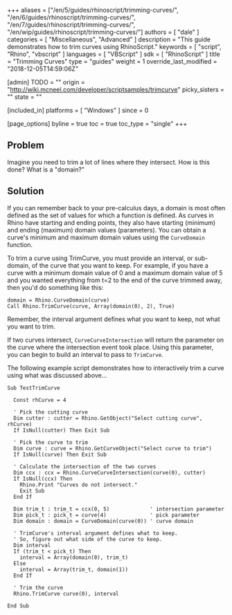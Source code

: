 +++
aliases = ["/en/5/guides/rhinoscript/trimming-curves/", "/en/6/guides/rhinoscript/trimming-curves/", "/en/7/guides/rhinoscript/trimming-curves/", "/en/wip/guides/rhinoscript/trimming-curves/"]
authors = [ "dale" ]
categories = [ "Miscellaneous", "Advanced" ]
description = "This guide demonstrates how to trim curves using RhinoScript."
keywords = [ "script", "Rhino", "vbscript" ]
languages = [ "VBScript" ]
sdk = [ "RhinoScript" ]
title = "Trimming Curves"
type = "guides"
weight = 1
override_last_modified = "2018-12-05T14:59:06Z"

[admin]
TODO = ""
origin = "http://wiki.mcneel.com/developer/scriptsamples/trimcurve"
picky_sisters = ""
state = ""

[included_in]
platforms = [ "Windows" ]
since = 0

[page_options]
byline = true
toc = true
toc_type = "single"
+++

 
## Problem

Imagine you need to trim a lot of lines where they intersect.  How is this done?  What is a "domain?"

## Solution

If you can remember back to your pre-calculus days, a domain is most often defined as the set of values for which a function is defined.  As curves in Rhino have starting and ending points, they also have starting (minimum) and ending (maximum) domain values (parameters).  You can obtain a curve's minimum and maximum domain values using the `CurveDomain` function.

To trim a curve using TrimCurve, you must provide an interval, or sub-domain, of the curve that you want to keep.  For example, if you have a curve with a minimum domain value of 0 and a maximum domain value of 5 and you wanted everything from t=2 to the end of the curve trimmed away, then you'd do something like this:

```vbnet
domain = Rhino.CurveDomain(curve)
Call Rhino.TrimCurve(curve, Array(domain(0), 2), True)
```

Remember, the interval argument defines what you want to keep, not what you want to trim.

If two curves intersect, `CurveCurveIntersection` will return the parameter on the curve where the intersection event took place.  Using this parameter, you can begin to build an interval to pass to `TrimCurve`.

The following example script demonstrates how to interactively trim a curve using what was discussed above...

```vbnet
Sub TestTrimCurve

  Const rhCurve = 4

  ' Pick the cutting curve
  Dim cutter : cutter = Rhino.GetObject("Select cutting curve", rhCurve)
  If IsNull(cutter) Then Exit Sub

  ' Pick the curve to trim    
  Dim curve : curve = Rhino.GetCurveObject("Select curve to trim")
  If IsNull(curve) Then Exit Sub

  ' Calculate the intersection of the two curves      
  Dim ccx : ccx = Rhino.CurveCurveIntersection(curve(0), cutter)
  If IsNull(ccx) Then
    Rhino.Print "Curves do not intersect."
    Exit Sub
  End If

  Dim trim_t : trim_t = ccx(0, 5)             ' intersection parameter
  Dim pick_t : pick_t = curve(4)              ' pick parameter
  Dim domain : domain = CurveDomain(curve(0)) ' curve domain

  ' TrimCurve's interval argument defines what to keep.
  ' So, figure out what side of the curve to keep.
  Dim interval
  If (trim_t < pick_t) Then
    interval = Array(domain(0), trim_t)
  Else
    interval = Array(trim_t, domain(1))
  End If

  ' Trim the curve
  Rhino.TrimCurve curve(0), interval

End Sub
```
